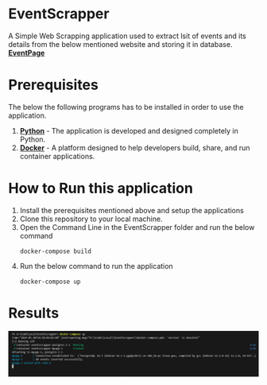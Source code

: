 # EventScrapper

A Simple Web Scrapping application used to extract lsit of events and its details from the below mentioned website and storing it in database.
**[EventPage](https://www.lucernefestival.ch/en/program/summer-festival-24)**

# Prerequisites
The below the following programs has to be installed in order to use the application.
1. **[Python](https://www.python.org/)** - The application is developed and designed completely in Python.
2. **[Docker](https://www.docker.com/)** - A platform designed to help developers build, share, and run container applications.

# How to Run this application
1. Install the prerequisites mentioned above and setup the applications
2. Clone this repository to your local machine.
3. Open the Command Line in the EventScrapper folder and run the below command
    ```
    docker-compose build
    ```
4. Run the below command to run the application
   ```
   docker-compose up
   ```
# Results
![Data Inserted in Rows](image.png)

